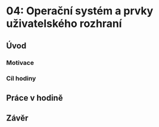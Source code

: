 # 04: Operační systém a prvky uživatelského rozhraní

## Úvod

### Motivace

### Cíl hodiny

## Práce v hodině

## Závěr
